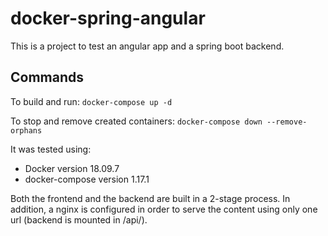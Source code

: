 # docker-spring-angular

This is a project to test an angular app and a spring boot backend.

## Commands
To build and run: `docker-compose up -d`

To stop and remove created containers: `docker-compose down --remove-orphans`

It was tested using:
- Docker version 18.09.7
- docker-compose version 1.17.1

Both the frontend and the backend are built in a 2-stage process.
In addition, a nginx is configured in order to serve the content using only one url (backend is mounted in /api/).
